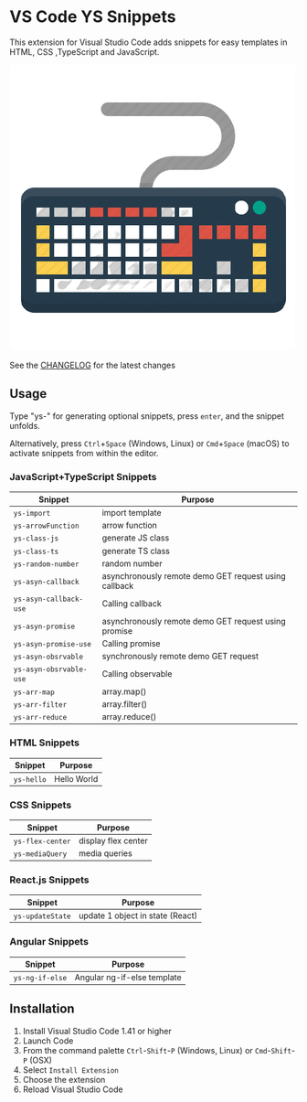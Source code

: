 # VS Code YS Snippets

This extension for Visual Studio Code adds snippets for easy templates in HTML, CSS ,TypeScript and JavaScript.

![Use Extension](images/icon.png)

See the [CHANGELOG](CHANGELOG.md) for the latest changes

## Usage

Type "ys-" for generating optional snippets, press `enter`, and the snippet unfolds.

Alternatively, press `Ctrl`+`Space` (Windows, Linux) or `Cmd`+`Space` (macOS) to activate snippets from within the editor.

### JavaScript+TypeScript Snippets

| Snippet                      | Purpose                                                  |
| ---------------------------- | -------------------------------------------------------- |
| `ys-import`                  | import template                                          |
| `ys-arrowFunction`           | arrow function                                           |
| `ys-class-js`                | generate JS class                                        |
| `ys-class-ts`                | generate TS class                                        |
| `ys-random-number`           | random number                                            |
| `ys-asyn-callback`           | asynchronously remote demo GET request using callback    |
| `ys-asyn-callback-use`       | Calling callback                                         |
| `ys-asyn-promise`            | asynchronously remote demo GET request using promise     |
| `ys-asyn-promise-use`        | Calling promise                                          |
| `ys-asyn-obsrvable`          | synchronously remote demo GET request                    |
| `ys-asyn-obsrvable-use`      | Calling observable                                       |
| `ys-arr-map`                 | array.map()                                              |
| `ys-arr-filter`              | array.filter()                                           |
| `ys-arr-reduce`              | array.reduce()                                           |

### HTML Snippets

| Snippet              | Purpose                                             |
| -------------------- | --------------------------------------------------- |
| `ys-hello`           | Hello World                                         |

### CSS Snippets

| Snippet              | Purpose                                             |
| -------------------- | --------------------------------------------------- |
| `ys-flex-center`     | display flex center                                 |
| `ys-mediaQuery `     | media queries                                       |

### React.js Snippets

| Snippet              | Purpose                                             |
| -------------------- | --------------------------------------------------- |
| `ys-updateState`     | update 1 object in state (React)                    |

### Angular Snippets

| Snippet                      | Purpose                                     |
| -------------------- | --------------------------------------------------- |
| `ys-ng-if-else`      | Angular ng-if-else template                         |
 
## Installation

1. Install Visual Studio Code 1.41 or higher
1. Launch Code
1. From the command palette `Ctrl`-`Shift`-`P` (Windows, Linux) or `Cmd`-`Shift`-`P` (OSX)
1. Select `Install Extension`
1. Choose the extension
1. Reload Visual Studio Code